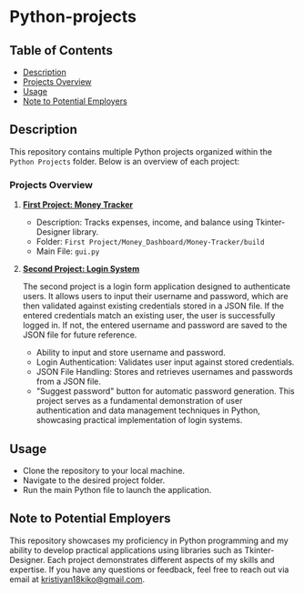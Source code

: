 # Python-projects

 ## Table of Contents
* [Description](#description)
* [Projects Overview](#projects-overview)
* [Usage](#usage)
* [Note to Potential Employers](#note-to-potential-employers)

## Description
This repository contains multiple Python projects organized within the `Python Projects` folder. Below is an overview of each project:

### Projects Overview
1. **[First Project: Money Tracker](./#first-project)**
    - Description: Tracks expenses, income, and balance using Tkinter-Designer library.
    - Folder: `First Project/Money_Dashboard/Money-Tracker/build`
    - Main File: `gui.py`

2. **[Second Project: Login System](./#second-project)**

   The second project is a login form application designed to authenticate users. It allows users to input their username and password, which are then validated against existing credentials stored in a JSON file.    If the entered credentials match an existing user, the user is successfully logged in. If not, the entered username and password are saved to the JSON file for future reference.
    - Ability to input and store username and password.
    - Login Authentication: Validates user input against stored credentials.
    - JSON File Handling: Stores and retrieves usernames and passwords from a JSON file.
    - "Suggest password" button for automatic password generation.
   This project serves as a fundamental demonstration of user authentication and data management techniques in Python, showcasing practical implementation of login systems.

## Usage
- Clone the repository to your local machine.
- Navigate to the desired project folder.
- Run the main Python file to launch the application.

## Note to Potential Employers
This repository showcases my proficiency in Python programming and my ability to develop practical applications using libraries such as Tkinter-Designer. Each project demonstrates different aspects of my skills and expertise. If you have any questions or feedback, feel free to reach out via email at [kristiyan18kiko@gmail.com](kristiyan18kiko@gmail.com).
